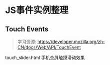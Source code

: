 # JS事件实例整理

## Touch Events
>  学习资源: https://developer.mozilla.org/zh-CN/docs/Web/API/TouchEvent

touch_slider.html
手机全屏触摸滑动效果



